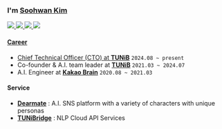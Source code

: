 ### I'm [Soohwan Kim](https://sooftware.io/resume)  

<a href="https://www.facebook.com/sooftware95/"><img src="https://img.shields.io/badge/facebook-000000?&logo=facebook&logoColor=white">
<a href="https://www.linkedin.com/in/Soo-hwan/"><img src="https://img.shields.io/badge/linkedin-000000?&logo=linkedin&logoColor=white">
<a href="https://sooftware.io"><img src="https://img.shields.io/badge/blog-000000?&logo=bloglovin&logoColor=white">
<a href="https://sooftware.io/resume"><img src="https://img.shields.io/badge/résumé-000000?&logo=awesomelists&logoColor=white">
  
#### Career

- Chief Technical Officer (CTO) at [**TUNiB**](https://www.tunib.ai/) `2024.08 ~ present`
- Co-founder & A.I. team leader at [**TUNiB**](https://www.tunib.ai/) `2021.03 ~ 2024.07`
- A.I. Engineer at [**Kakao Brain**](https://www.kakaobrain.com/) `2020.08 ~ 2021.03`

#### Service

- [**Dearmate**](https://dearmate.ai/) : A.I. SNS platform with a variety of characters with unique personas
- [**TUNiBridge**](https://tunibridge.ai/) : NLP Cloud API Services
